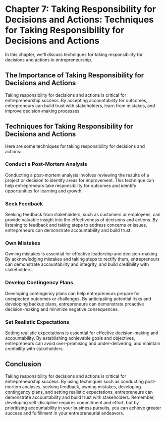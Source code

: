 Chapter 7: Taking Responsibility for Decisions and Actions: Techniques for Taking Responsibility for Decisions and Actions
==========================================================================================================================

In this chapter, we'll discuss techniques for taking responsibility for decisions and actions in entrepreneurship.

The Importance of Taking Responsibility for Decisions and Actions
-----------------------------------------------------------------

Taking responsibility for decisions and actions is critical for entrepreneurship success. By accepting accountability for outcomes, entrepreneurs can build trust with stakeholders, learn from mistakes, and improve decision-making processes.

Techniques for Taking Responsibility for Decisions and Actions
--------------------------------------------------------------

Here are some techniques for taking responsibility for decisions and actions:

### Conduct a Post-Mortem Analysis

Conducting a post-mortem analysis involves reviewing the results of a project or decision to identify areas for improvement. This technique can help entrepreneurs take responsibility for outcomes and identify opportunities for learning and growth.

### Seek Feedback

Seeking feedback from stakeholders, such as customers or employees, can provide valuable insight into the effectiveness of decisions and actions. By listening to feedback and taking steps to address concerns or issues, entrepreneurs can demonstrate accountability and build trust.

### Own Mistakes

Owning mistakes is essential for effective leadership and decision-making. By acknowledging mistakes and taking steps to rectify them, entrepreneurs can demonstrate accountability and integrity, and build credibility with stakeholders.

### Develop Contingency Plans

Developing contingency plans can help entrepreneurs prepare for unexpected outcomes or challenges. By anticipating potential risks and developing backup plans, entrepreneurs can demonstrate proactive decision-making and minimize negative consequences.

### Set Realistic Expectations

Setting realistic expectations is essential for effective decision-making and accountability. By establishing achievable goals and objectives, entrepreneurs can avoid over-promising and under-delivering, and maintain credibility with stakeholders.

Conclusion
----------

Taking responsibility for decisions and actions is critical for entrepreneurship success. By using techniques such as conducting post-mortem analyses, seeking feedback, owning mistakes, developing contingency plans, and setting realistic expectations, entrepreneurs can demonstrate accountability and build trust with stakeholders. Remember, developing self-discipline requires commitment and effort, but by prioritizing accountability in your business pursuits, you can achieve greater success and fulfillment in your entrepreneurial endeavors.
